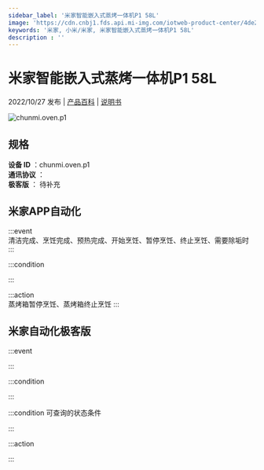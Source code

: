```yaml
---
sidebar_label: '米家智能嵌入式蒸烤一体机P1 58L'
image: 'https://cdn.cnbj1.fds.api.mi-img.com/iotweb-product-center/4de22805403db9b0012077491f1297c4_1659432788782.png?GalaxyAccessKeyId=AKVGLQWBOVIRQ3XLEW&Expires=9223372036854775807&Signature=Id8GZOgFUdsUt9vNnI84RhMTmMw='
keywords: '米家, 小米/米家, 米家智能嵌入式蒸烤一体机P1 58L'
description : ''
---
```

# 米家智能嵌入式蒸烤一体机P1 58L

2022/10/27 发布 | [产品百科](https://home.mi.com/webapp/content/baike/product/index.html?model=chunmi.oven.p1/) | [说明书](https://home.mi.com/views/introduction.html?model=chunmi.oven.p1&region=cn)

![chunmi.oven.p1](https://cdn.cnbj1.fds.api.mi-img.com/iotweb-product-center/4de22805403db9b0012077491f1297c4_1659432788782.png?GalaxyAccessKeyId=AKVGLQWBOVIRQ3XLEW&Expires=9223372036854775807&Signature=Id8GZOgFUdsUt9vNnI84RhMTmMw=)

## 规格  
> 
**设备 ID** ：chunmi.oven.p1  
**通讯协议** ：  
**极客版**  ： 待补充 


## 米家APP自动化  

:::event  
清洁完成、烹饪完成、预热完成、开始烹饪、暂停烹饪、终止烹饪、需要除垢时
:::

:::condition  

:::

:::action   
蒸烤箱暂停烹饪、蒸烤箱终止烹饪
:::

## 米家自动化极客版  

:::event  

:::

:::condition  

:::

:::condition 可查询的状态条件  

:::

:::action  

:::

        

